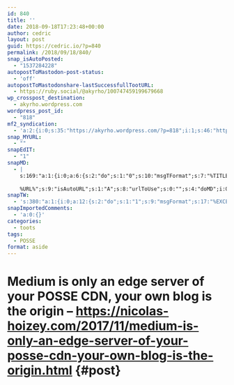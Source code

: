 ```yaml
---
id: 840
title: ''
date: 2018-09-18T17:23:48+00:00
author: cedric
layout: post
guid: https://cedric.io/?p=840
permalink: /2018/09/18/840/
snap_isAutoPosted:
  - "1537284228"
autopostToMastodon-post-status:
  - 'off'
autopostToMastodonshare-lastSuccessfullTootURL:
  - https://ruby.social/@akyrho/100747459199679668
wp_crosspost_destination:
  - akyrho.wordpress.com
wordpress_post_id:
  - "818"
mf2_syndication:
  - 'a:2:{i:0;s:35:"https://akyrho.wordpress.com/?p=818";i:1;s:46:"https://ruby.social/@akyrho/100747459199679668";}'
snap_MYURL:
  - ""
snapEdIT:
  - "1"
snapMD:
  - |
    s:169:"a:1:{i:0;a:6:{s:2:"do";s:1:"0";s:10:"msgTFormat";s:7:"%TITLE%";s:9:"msgFormat";s:19:"%FULLTEXT%
    
    %URL%";s:9:"isAutoURL";s:1:"A";s:8:"urlToUse";s:0:"";s:4:"doMD";i:0;}}";
snapTW:
  - 's:380:"a:1:{i:0;a:12:{s:2:"do";s:1:"1";s:9:"msgFormat";s:17:"%EXCERPT% - %URL%";s:8:"attchImg";s:1:"1";s:9:"isAutoImg";s:1:"A";s:8:"imgToUse";s:0:"";s:9:"isAutoURL";s:1:"A";s:8:"urlToUse";s:0:"";s:4:"doTW";i:0;s:8:"isPosted";s:1:"1";s:4:"pgID";s:19:"1042071884551127040";s:7:"postURL";s:53:"https://twitter.com/akyrho/status/1042071884551127040";s:5:"pDate";s:19:"2018-09-18 15:24:32";}}";'
snapImportedComments:
  - 'a:0:{}'
categories:
  - toots
tags:
  - POSSE
format: aside
---
```

# Medium is only an edge server of your POSSE CDN, your own blog is the origin &#8211; <https://nicolas-hoizey.com/2017/11/medium-is-only-an-edge-server-of-your-posse-cdn-your-own-blog-is-the-origin.html> {#post}